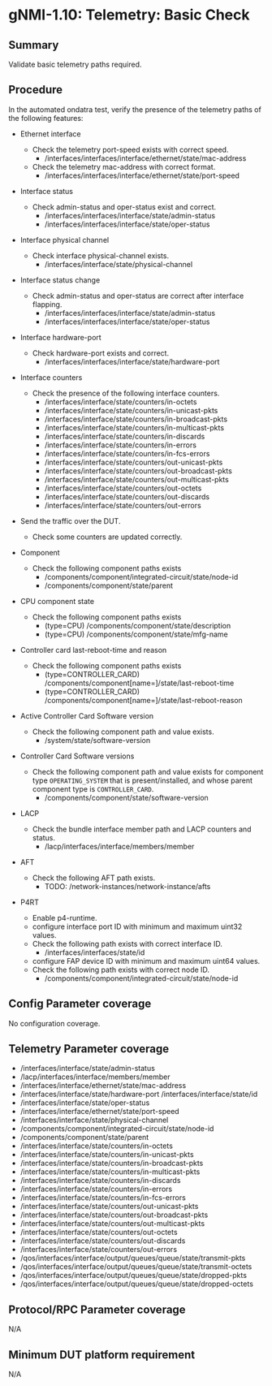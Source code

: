 # gNMI-1.10: Telemetry: Basic Check

## Summary

Validate basic telemetry paths required.

## Procedure

In the automated ondatra test, verify the presence of the telemetry paths of the
following features:

*   Ethernet interface

    *   Check the telemetry port-speed exists with correct speed.
        *   /interfaces/interfaces/interface/ethernet/state/mac-address
    *   Check the telemetry mac-address with correct format.
        *   /interfaces/interfaces/interface/ethernet/state/port-speed

*   Interface status

    *   Check admin-status and oper-status exist and correct.
        *   /interfaces/interfaces/interface/state/admin-status
        *   /interfaces/interfaces/interface/state/oper-status

*   Interface physical channel

    *   Check interface physical-channel exists.
        *   /interfaces/interface/state/physical-channel

*   Interface status change

    *   Check admin-status and oper-status are correct after interface flapping.
        *   /interfaces/interfaces/interface/state/admin-status
        *   /interfaces/interfaces/interface/state/oper-status

*   Interface hardware-port

    *   Check hardware-port exists and correct.
        *   /interfaces/interfaces/interface/state/hardware-port

*   Interface counters

    *   Check the presence of the following interface counters.
        *   /interfaces/interface/state/counters/in-octets
        *   /interfaces/interface/state/counters/in-unicast-pkts
        *   /interfaces/interface/state/counters/in-broadcast-pkts
        *   /interfaces/interface/state/counters/in-multicast-pkts
        *   /interfaces/interface/state/counters/in-discards
        *   /interfaces/interface/state/counters/in-errors
        *   /interfaces/interface/state/counters/in-fcs-errors
        *   /interfaces/interface/state/counters/out-unicast-pkts
        *   /interfaces/interface/state/counters/out-broadcast-pkts
        *   /interfaces/interface/state/counters/out-multicast-pkts
        *   /interfaces/interface/state/counters/out-octets
        *   /interfaces/interface/state/counters/out-discards
        *   /interfaces/interface/state/counters/out-errors

*   Send the traffic over the DUT.

    *   Check some counters are updated correctly.

*   Component

    *   Check the following component paths exists
        *   /components/component/integrated-circuit/state/node-id
        *   /components/component/state/parent

*   CPU component state

    *   Check the following component paths exists
        *   (type=CPU) /components/component/state/description
        *   (type=CPU) /components/component/state/mfg-name

*   Controller card last-reboot-time and reason

    *   Check the following component paths exists
        *   (type=CONTROLLER_CARD)
            /components/component[name=<supervisor>]/state/last-reboot-time
        *   (type=CONTROLLER_CARD)
            /components/component[name=<supervisor>]/state/last-reboot-reason

*   Active Controller Card Software version

    *   Check the following component path and value exists.
        *   /system/state/software-version

*   Controller Card Software versions

    *   Check the following component path and value exists for component type
    `OPERATING_SYSTEM` that is present/installed, and whose parent component type is `CONTROLLER_CARD`.
        *   /components/component/state/software-version

*   LACP

    *   Check the bundle interface member path and LACP counters and status.
        *   /lacp/interfaces/interface/members/member

*   AFT

    *   Check the following AFT path exists.
        *   TODO: /network-instances/network-instance/afts

*   P4RT

    *   Enable p4-runtime.
    *   configure interface port ID with minimum and maximum uint32 values.
    *   Check the following path exists with correct interface ID.
        *   /interfaces/interfaces/state/id
    *   configure FAP device ID with minimum and maximum uint64 values.
    *   Check the following path exists with correct node ID.
        *   /components/component/integrated-circuit/state/node-id

## Config Parameter coverage

No configuration coverage.

## Telemetry Parameter coverage

*   /interfaces/interface/state/admin-status
*   /lacp/interfaces/interface/members/member
*   /interfaces/interface/ethernet/state/mac-address
*   /interfaces/interface/state/hardware-port /interfaces/interface/state/id
*   /interfaces/interface/state/oper-status
*   /interfaces/interface/ethernet/state/port-speed
*   /interfaces/interface/state/physical-channel
*   /components/component/integrated-circuit/state/node-id
*   /components/component/state/parent
*   /interfaces/interface/state/counters/in-octets
*   /interfaces/interface/state/counters/in-unicast-pkts
*   /interfaces/interface/state/counters/in-broadcast-pkts
*   /interfaces/interface/state/counters/in-multicast-pkts
*   /interfaces/interface/state/counters/in-discards
*   /interfaces/interface/state/counters/in-errors
*   /interfaces/interface/state/counters/in-fcs-errors
*   /interfaces/interface/state/counters/out-unicast-pkts
*   /interfaces/interface/state/counters/out-broadcast-pkts
*   /interfaces/interface/state/counters/out-multicast-pkts
*   /interfaces/interface/state/counters/out-octets
*   /interfaces/interface/state/counters/out-discards
*   /interfaces/interface/state/counters/out-errors
*   /qos/interfaces/interface/output/queues/queue/state/transmit-pkts
*   /qos/interfaces/interface/output/queues/queue/state/transmit-octets
*   /qos/interfaces/interface/output/queues/queue/state/dropped-pkts
*   /qos/interfaces/interface/output/queues/queue/state/dropped-octets

## Protocol/RPC Parameter coverage

N/A

## Minimum DUT platform requirement

N/A
